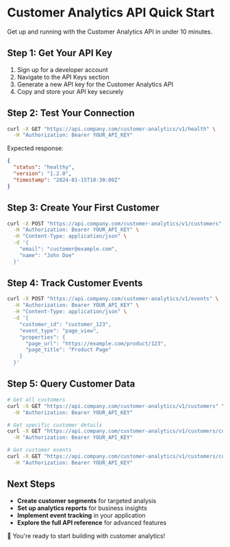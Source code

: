 # Customer Analytics API Quick Start

Get up and running with the Customer Analytics API in under 10 minutes.

## Step 1: Get Your API Key

1. Sign up for a developer account
2. Navigate to the API Keys section  
3. Generate a new API key for the Customer Analytics API
4. Copy and store your API key securely

## Step 2: Test Your Connection

```bash
curl -X GET "https://api.company.com/customer-analytics/v1/health" \
  -H "Authorization: Bearer YOUR_API_KEY"
```

Expected response:
```json
{
  "status": "healthy",
  "version": "1.2.0",
  "timestamp": "2024-01-15T10:30:00Z"
}
```

## Step 3: Create Your First Customer

```bash
curl -X POST "https://api.company.com/customer-analytics/v1/customers" \
  -H "Authorization: Bearer YOUR_API_KEY" \
  -H "Content-Type: application/json" \
  -d '{
    "email": "customer@example.com",
    "name": "John Doe"
  }'
```

## Step 4: Track Customer Events

```bash
curl -X POST "https://api.company.com/customer-analytics/v1/events" \
  -H "Authorization: Bearer YOUR_API_KEY" \
  -H "Content-Type: application/json" \
  -d '{
    "customer_id": "customer_123",
    "event_type": "page_view",
    "properties": {
      "page_url": "https://example.com/product/123",
      "page_title": "Product Page"
    }
  }'
```

## Step 5: Query Customer Data

```bash
# Get all customers
curl -X GET "https://api.company.com/customer-analytics/v1/customers" \
  -H "Authorization: Bearer YOUR_API_KEY"

# Get specific customer details
curl -X GET "https://api.company.com/customer-analytics/v1/customers/customer_123" \
  -H "Authorization: Bearer YOUR_API_KEY"

# Get customer events
curl -X GET "https://api.company.com/customer-analytics/v1/customers/customer_123/events" \
  -H "Authorization: Bearer YOUR_API_KEY"
```

## Next Steps

- **Create customer segments** for targeted analysis
- **Set up analytics reports** for business insights
- **Implement event tracking** in your application
- **Explore the full API reference** for advanced features

🚀 You're ready to start building with customer analytics!